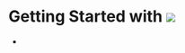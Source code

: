 <p align="justify">
<strong>

# Getting Started with <img src="https://img.shields.io/badge/Kubernetes-326CE5?style=for-the-badge&logo=Kubernetes&logoColor=white">

- 

</strong>
</p>